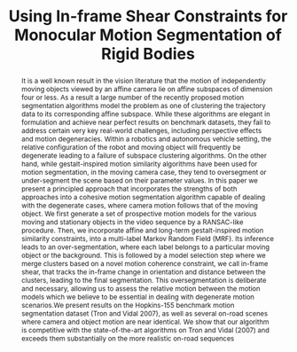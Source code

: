 ---
layout: project-page-new
title: "Using In-frame Shear Constraints for Monocular Motion Segmentation of Rigid Bodies"
authors:
  - name: Siddharth Tourani
    sup: #
  - name: K Madhava Krishna
    sup: #
affiliations:
  - name: IIIT Hyderabad, India
    link: https://robotics.iiit.ac.in
    sup: #
permalink: publications/2015/Tourani_Using-In-frame-Shear-Constraints
abstract: "It is a well known result in the vision literature that the motion of independently moving objects viewed by an affine camera lie on affine subspaces of dimension four or less. As a result a large number of the recently proposed motion segmentation algorithms model the problem as one of clustering the trajectory data to its corresponding affine subspace. While these algorithms are elegant in formulation and achieve near perfect results on benchmark datasets, they fail
to address certain very key real-world challenges, including perspective effects and motion degeneracies. Within a robotics and autonomous vehicle setting, the relative configuration of the robot and moving object will frequently be degenerate leading to a failure of subspace clustering algorithms. On the other hand, while gestalt-inspired motion similarity algorithms have been used for motion segmentation, in the moving camera case, they tend to oversegment or under-segment the scene based on their parameter values. In this paper we present a principled approach that incorporates the strengths of both approaches into a cohesive motion segmentation algorithm capable of dealing with the degenerate cases, where camera motion follows that of the moving object. We first generate a set of prospective motion models for the various moving and stationary objects in the video sequence by a RANSAC-like procedure. Then, we incorporate affine and long-term
gestalt-inspired motion similarity constraints, into a multi-label Markov Random Field (MRF). Its inference leads to an over-segmentation, where each label belongs to a particular moving object or the background. This is followed by a model selection step where we merge clusters based on a novel motion coherence constraint, we call in-frame shear, that tracks the in-frame change in orientation and distance between the clusters, leading to the final segmentation. This oversegmentation is deliberate and necessary, allowing us to assess the relative motion between the motion models which we believe to be essential in dealing with degenerate motion scenarios.We present results on the Hopkins-155 benchmark motion segmentation dataset (Tron and Vidal 2007), as well as several on-road scenes where camera and object motion are near identical. We show that our algorithm is competitive with the state-of-the-art algorithms on Tron and Vidal (2007) and exceeds them substantially on the more realistic on-road sequences"
paper: https://robotics.iiit.ac.in/uploads/Main/Publications/SKT_etal_JIRS_15.pdf
# iframe: https://www.youtube.com/embed/jhjskX4FQwA

---